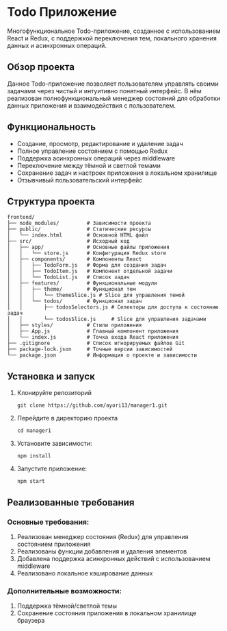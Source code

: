 # Todo Приложение

Многофункциональное Todo-приложение, созданное с использованием React и Redux, с поддержкой переключения тем, локального хранения данных и асинхронных операций.

## Обзор проекта

Данное Todo-приложение позволяет пользователям управлять своими задачами через чистый и интуитивно понятный интерфейс. В нём реализован полнофункциональный менеджер состояний для обработки данных приложения и взаимодействия с пользователем.

## Функциональность

-  Создание, просмотр, редактирование и удаление задач
-  Полное управление состоянием с помощью Redux
-  Поддержка асинхронных операций через middleware
-  Переключение между тёмной и светлой темами
-  Сохранение задач и настроек приложения в локальном хранилище
-  Отзывчивый пользовательский интерфейс

## Структура проекта

```
frontend/
├── node_modules/         # Зависимости проекта
├── public/               # Статические ресурсы
│   └── index.html        # Основной HTML файл
├── src/                  # Исходный код
│   ├── app/              # Основные файлы приложения
│   │   └── store.js      # Конфигурация Redux store
│   ├── components/       # Компоненты React
│   │   ├── TodoForm.js   # Форма для создания задач
│   │   ├── TodoItem.js   # Компонент отдельной задачи
│   │   └── TodoList.js   # Список задач
│   ├── features/         # Функциональные модули
│   │   ├── theme/        # Функционал тем
│   │   │   └── themeSlice.js # Slice для управления темой
│   │   └── todos/        # Функционал задач
│   │       ├── todosSelectors.js # Селекторы для доступа к состоянию задач
│   │       └── todosSlice.js     # Slice для управления задачами
│   ├── styles/           # Стили приложения
│   ├── App.js            # Главный компонент приложения
│   └── index.js          # Точка входа React приложения
├── .gitignore            # Список игнорируемых файлов Git
├── package-lock.json     # Точные версии зависимостей
└── package.json          # Информация о проекте и зависимости
```

## Установка и запуск

1. Клонируйте репозиторий
   ```
   git clone https://github.com/ayori13/manager1.git
   ```
2. Перейдите в директорию проекта
   ```
   cd manager1
   ```
3. Установите зависимости:
   ```
   npm install
   ```
4. Запустите приложение:
   ```
   npm start
   ```

## Реализованные требования

### Основные требования:
1.  Реализован менеджер состояния (Redux) для управления состоянием приложения
2.  Реализованы функции добавления и удаления элементов
3. Добавлена поддержка асинхронных действий с использованием middleware
4.  Реализовано локальное кэширование данных

### Дополнительные возможности:
1.  Поддержка тёмной/светлой темы
2.  Сохранение состояния приложения в локальном хранилище браузера
